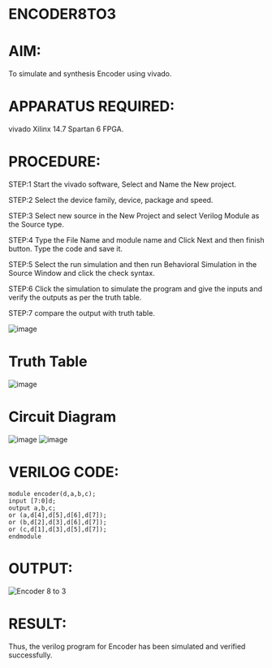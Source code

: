 # ENCODER8TO3
# AIM:
To simulate and synthesis Encoder using vivado.

# APPARATUS REQUIRED:
vivado Xilinx 14.7 Spartan 6 FPGA.

# PROCEDURE:
STEP:1 Start the vivado software, Select and Name the New project.

STEP:2 Select the device family, device, package and speed.

STEP:3 Select new source in the New Project and select Verilog Module as the Source type.

STEP:4 Type the File Name and module name and Click Next and then finish button. Type the code and save it.

STEP:5 Select the run simulation and then run Behavioral Simulation in the Source Window and click the check syntax.

STEP:6 Click the simulation to simulate the program and give the inputs and verify the outputs as per the truth table.

STEP:7 compare the output with truth table.

![image](https://github.com/RESMIRNAIR/ENCODER3TO8/assets/154305926/824226c8-c767-44b5-ab35-26fed65b195e)
# Truth Table
![image](https://github.com/RESMIRNAIR/ENCODER3TO8/assets/154305926/e228c14b-b814-40c8-92eb-748d48570c04)
# Circuit Diagram
![image](https://github.com/RESMIRNAIR/ENCODER3TO8/assets/154305926/6fa5fe84-fe6f-472d-b9c0-e6dfa17413d3)
![image](https://github.com/RESMIRNAIR/ENCODER3TO8/assets/154305926/7d147e2a-ba03-4714-baee-17615c9c50c1)
# VERILOG CODE:
```
module encoder(d,a,b,c);
input [7:0]d;
output a,b,c;
or (a,d[4],d[5],d[6],d[7]);
or (b,d[2],d[3],d[6],d[7]);
or (c,d[1],d[3],d[5],d[7]);
endmodule
```
# OUTPUT:
![Encoder 8 to 3](https://github.com/RESMIRNAIR/ENCODER8TO3/assets/165815233/14e1bed4-5d3c-43ce-b7e7-7c39241f1faf)

# RESULT:
Thus, the verilog program for Encoder has been simulated and verified successfully.
